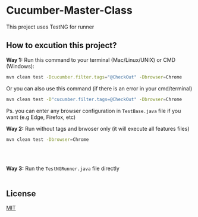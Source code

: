 # Cucumber-Master-Class

This project uses TestNG for runner

## How to excution this project?
**Way 1:** 
Run this command to your terminal (Mac/Linux/UNIX) or CMD (Windows): 
```bash
mvn clean test -Dcucumber.filter.tags="@CheckOut" -Dbrowser=Chrome
```

Or you can also use this command (if there is an error in your cmd/terminal)
```bash
mvn clean test -D"cucumber.filter.tags=@CheckOut" -Dbrowser=Chrome
```

Ps. you can enter any browser configuration in ```TestBase.java``` file if you want (e.g Edge, Firefox, etc) <br />


**Way 2:**
Run without tags and brwoser only (it will execute all features files)
```bash
mvn clean test -Dbrowser=Chrome
```
<br /><br />


**Way 3:**
Run the ```TestNGRunner.java``` file directly
<br />
<br />


## License
[MIT](https://choosealicense.com/licenses/mit/)
